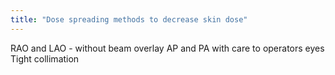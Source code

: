 ```yaml
---
title: "Dose spreading methods to decrease skin dose"
---
```

RAO and LAO - without beam overlay
AP and PA with care to operators eyes
Tight collimation

